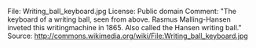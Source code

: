 File: Writing_ball_keyboard.jpg
License: Public domain
Comment: "The keyboard of a writing ball, seen from above. Rasmus Malling-Hansen inveted this writingmachine in 1865. Also called the Hansen writing ball."
Source: http://commons.wikimedia.org/wiki/File:Writing_ball_keyboard.jpg
